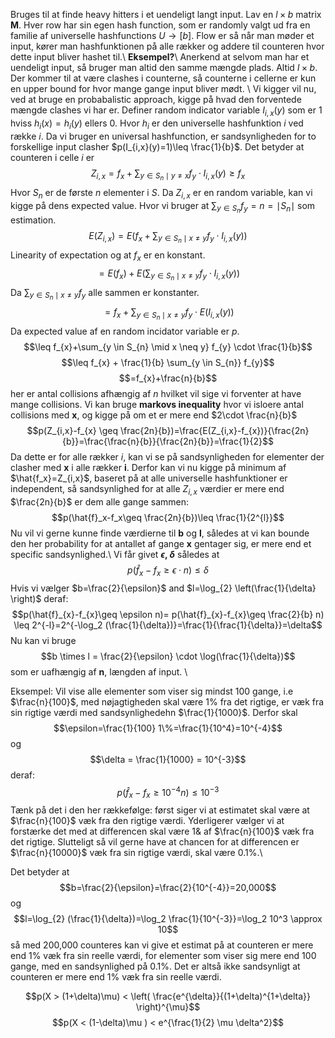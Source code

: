 Bruges til at finde heavy hitters i et uendeligt langt input. Lav en $l \times b$ matrix **M**. Hver row har sin egen hash function, som er randomly valgt ud fra en familie af universelle hashfunctions $U \to [b]$. Flow er så når man møder et input, kører man hashfunktionen på alle rækker og addere til counteren hvor dette input bliver hashet til.\\
**Eksempel?**\\
Anerkend at selvom man har et uendeligt input, så bruger man altid den samme mængde plads. Altid $l \times b$. Der kommer til at være clashes i counterne, så counterne i cellerne er kun en upper bound for hvor mange gange input bliver mødt. \\
Vi kigger vil nu, ved at bruge en probabalistic approach, kigge på hvad den forventede mængde clashes vi har er. Definer random indicator variable $I_{i,x}(y)$ som er $1$ hviss $h_{i}(x)=h_{i}(y)$ ellers 0. Hvor $h_{i}$ er den universelle hashfunktion $i$ ved række $i$. Da vi bruger en universal hashfunction, er sandsynligheden for to forskellige input clasher $p(I_{i,x}(y)=1)\leq \frac{1}{b}$. Det betyder at counteren i celle $i$ er
$$Z_{i,x}=f_{x}+\sum_{y \in S_n \mid y \neq x} f_y \cdot I_{i,x}(y) \geq f_{x}$$
Hvor $S_n$ er de første $n$ elementer i $S$. Da $Z_{i,x}$ er en random variable, kan vi kigge på dens expected value. Hvor vi bruger at $\sum_{y \in S_n}f_{y}=n=\mid S_n\mid$ som estimation.
$$E(Z_{i,x})=E(f_x+\sum_{y \in S_{n} \mid x \neq y} f_{y} \cdot I_{i,x}(y))$$
Linearity of expectation og at $f_x$ er en konstant.
$$=E(f_{x})+E\left(\sum_{y \in S_{n} \mid x \neq y} f_{y} \cdot I_{i,x}(y)\right)$$
Da $\sum_{y \in S_{n} \mid x \neq y} f_{y}$ alle sammen er konstanter.
$$=f_{x}+\sum_{y \in S_{n} \mid x \neq y} f_{y} \cdot E(I_{i,x}(y))$$
Da expected value af en random incidator variable er $p$.
$$\leq f_{x}+\sum_{y \in S_{n} \mid x \neq y} f_{y} \cdot \frac{1}{b}$$
$$\leq f_{x} + \frac{1}{b} \sum_{y \in S_{n}} f_{y}$$
$$=f_{x}+\frac{n}{b}$$
her er antal collisions afhængig af $n$ hvilket vil sige vi forventer at have mange collisions. Vi kan bruge **markovs inequality** hvor vi isloere antal collisions med **x**, og kigge på om et er mere end $2\cdot \frac{n}{b}$
$$p(Z_{i,x}-f_{x} \geq \frac{2n}{b})=\frac{E(Z_{i,x}-f_{x})}{\frac{2n}{b}}=\frac{\frac{n}{b}}{\frac{2n}{b}}=\frac{1}{2}$$
Da dette er for alle rækker $i$, kan vi se på sandsynligheden for elementer der clasher med **x** i alle rækker **i**. Derfor kan vi nu kigge på minimum af $\hat{f_x}=Z_{i,x}$, baseret på at alle universelle hashfunktioner er independent, så sandsynlighed for at alle $Z_{i,x}$ værdier er mere end $\frac{2n}{b}$ er dem alle gange sammen:
$$p(\hat{f}_x-f_x\geq \frac{2n}{b})\leq \frac{1}{2^{l}}$$
Nu vil vi gerne kunne finde værdierne til **b** og **l**, således at vi kan bounde den her probability for at antallet af gange **x** gentager sig, er mere end et specific sandsynlighed.\\
Vi får givet **$\epsilon$, $\delta$** således at
$$p(\hat{f}_x-f_x\geq \epsilon \cdot n)\leq \delta$$
Hvis vi vælger $b=\frac{2}{\epsilon}$ and $l=\log_{2} \left(\frac{1}{\delta} \right)$ deraf:
$$p(\hat{f}_{x}-f_{x}\geq \epsilon n)= p(\hat{f}_{x}-f_{x}\geq \frac{2}{b} n) \leq 2^{-l}=2^{-\log_2 (\frac{1}{\delta})}=\frac{1}{\frac{1}{\delta}}=\delta$$
Nu kan vi bruge
$$b \times l = \frac{2}{\epsilon} \cdot \log(\frac{1}{\delta})$$
som er uafhængig af **n**, længden af input. \\

Eksempel: Vil vise alle elementer som viser sig mindst 100 gange, i.e $\frac{n}{100}$, med nøjagtigheden skal være $1\%$ fra det rigtige, er væk fra sin rigtige værdi med sandsynlighedehn $\frac{1}{1000}$. Derfor skal 
$$\epsilon=\frac{1}{100} 1\%=\frac{1}{10^4}=10^{-4}$$
og
$$\delta = \frac{1}{1000} = 10^{-3}$$
deraf:
$$p(\hat{f}_x-f_x\geq 10^{-4} n) \leq 10^{-3}$$
Tænk på det i den her rækkefølge: først siger vi at estimatet skal være at $\frac{n}{100}$ væk fra den rigtige værdi. Yderligerer vælger vi at forstærke det med at differencen skal være $1\&$ af $\frac{n}{100}$ væk fra det rigtige. Slutteligt så vil gerne have at chancen for at differencen er $\frac{n}{10000}$ væk fra sin rigtige værdi, skal være $0.1\%$.\\

Det betyder at 
$$b=\frac{2}{\epsilon}=\frac{2}{10^{-4}}=20,000$$ 
og 
$$l=\log_{2} (\frac{1}{\delta})=\log_2 \frac{1}{10^{-3}}=\log_2 10^3 \approx 10$$
så med 200,000 counteres kan vi give et estimat på at counteren er mere end $1\%$ væk fra sin reelle værdi, for elementer som viser sig mere end 100 gange, med en sandsynlighed på $0.1\%$. Det er altså ikke sandsynligt at counteren er mere end $1\%$ væk fra sin reelle værdi.

$$p(X > (1+\delta)\mu) < \left( \frac{e^{\delta}}{(1+\delta)^{1+\delta}} \right)^{\mu}$$
$$p(X < (1-\delta)\mu ) < e^{\frac{1}{2} \mu \delta^2}$$


